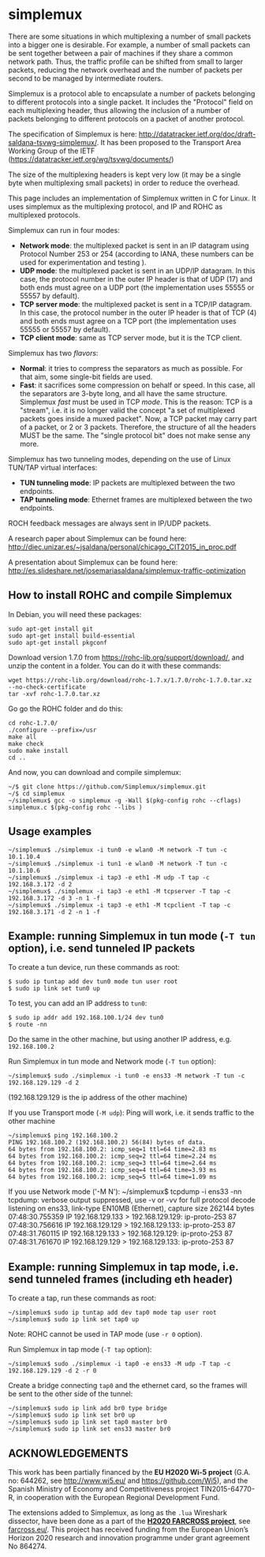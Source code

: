 # simplemux

There are some situations in which multiplexing a number of small packets into a bigger one is desirable. For example, a number of small packets can be sent together between a pair of machines if they share a common network path. Thus, the traffic profile can be shifted from small to larger packets, reducing the network overhead and the number of packets per second to be managed by intermediate routers.

Simplemux is a protocol able to encapsulate a number of packets belonging to different protocols into a single packet. It includes the "Protocol" field on each multiplexing header, thus allowing the inclusion of a number of packets belonging to different protocols on a packet of another protocol.

The specification of Simplemux is here: http://datatracker.ietf.org/doc/draft-saldana-tsvwg-simplemux/. It has been proposed to the Transport Area Working Group of the IETF (https://datatracker.ietf.org/wg/tsvwg/documents/)

The size of the multiplexing headers is kept very low (it may be a single byte when multiplexing small packets) in order to reduce the overhead.

This page includes an implementation of Simplemux written in C for Linux. It uses simplemux as the multiplexing protocol, and IP and ROHC as multiplexed protocols.

Simplemux can run in four modes:
- **Network mode**: the multiplexed packet is sent in an IP datagram using Protocol Number 253 or 254 (according to IANA, these numbers can be used for experimentation and testing ).
- **UDP mode**: the multiplexed packet is sent in an UDP/IP datagram. In this case, the protocol number in the outer IP header is that of UDP (17) and both ends must agree on a UDP port (the implementation uses 55555 or 55557 by default).
- **TCP server mode**: the multiplexed packet is sent in a TCP/IP datagram. In this case, the protocol number in the outer IP header is that of TCP (4) and both ends must agree on a TCP port (the implementation uses 55555 or 55557 by default).
- **TCP client mode**: same as TCP server mode, but it is the TCP client.


Simplemux has two *flavors*:

- **Normal**: it tries to compress the separators as much as possible. For that aim, some single-bit fields are used.
- **Fast**: it sacrifices some compression on behalf or speed. In this case, all the separators are 3-byte long, and all have the same structure.
Simplemux *fast* must be used in TCP *mode*. This is the reason: TCP is a "stream", i.e. it is no longer valid the concept "a set of multiplexed packets goes inside a muxed packet". Now, a TCP packet may carry part of a packet, or 2 or 3 packets. Therefore, the structure of all the headers MUST be the same. The "single protocol bit" does not make sense any more.

Simplemux has two tunneling modes, depending on the use of Linux TUN/TAP virtual interfaces:
- **TUN tunneling mode**: IP packets are multiplexed between the two endpoints.
- **TAP tunneling mode**: Ethernet frames are multiplexed between the two endpoints.

ROCH feedback messages are always sent in IP/UDP packets.

A research paper about Simplemux can be found here: http://diec.unizar.es/~jsaldana/personal/chicago_CIT2015_in_proc.pdf

A presentation about Simplemux can be found here: http://es.slideshare.net/josemariasaldana/simplemux-traffic-optimization


## How to install ROHC and compile Simplemux

In Debian, you will need these packages:
```
sudo apt-get install git
sudo apt-get install build-essential
sudo apt-get install pkgconf
```

Download version 1.7.0 from https://rohc-lib.org/support/download/, and unzip the content in a folder. You can do it with these commands:
```
wget https://rohc-lib.org/download/rohc-1.7.x/1.7.0/rohc-1.7.0.tar.xz --no-check-certificate
tar -xvf rohc-1.7.0.tar.xz
```

Go go the ROHC folder and do this:
```
cd rohc-1.7.0/
./configure --prefix=/usr
make all
make check
sudo make install
cd ..
```

And now, you can download and compile simplemux:
```
~/$ git clone https://github.com/Simplemux/simplemux.git
~/$ cd simplemux
~/simplemux$ gcc -o simplemux -g -Wall $(pkg-config rohc --cflags) simplemux.c $(pkg-config rohc --libs )
```

## Usage examples
```
~/simplemux$ ./simplemux -i tun0 -e wlan0 -M network -T tun -c 10.1.10.4
~/simplemux$ ./simplemux -i tun1 -e wlan0 -M network -T tun -c 10.1.10.6
~/simplemux$ ./simplemux -i tap3 -e eth1 -M udp -T tap -c 192.168.3.172 -d 2
~/simplemux$ ./simplemux -i tap3 -e eth1 -M tcpserver -T tap -c 192.168.3.172 -d 3 -n 1 -f
~/simplemux$ ./simplemux -i tap3 -e eth1 -M tcpclient -T tap -c 192.168.3.171 -d 2 -n 1 -f
```

## Example: running Simplemux in tun mode (`-T tun` option), i.e. send tunneled IP packets

To create a tun device, run these commands as root:
```
$ sudo ip tuntap add dev tun0 mode tun user root
$ sudo ip link set tun0 up
```

To test, you can add an IP address to `tun0`:
```
$ sudo ip addr add 192.168.100.1/24 dev tun0
$ route -nn
```

Do the same in the other machine, but using another IP address, e.g. `192.168.100.2`

Run Simplemux in tun mode and Network mode (`-T tun` option):
```
~/simplemux$ sudo ./simplemux -i tun0 -e ens33 -M network -T tun -c 192.168.129.129 -d 2
```
(192.168.129.129 is the ip address of the other machine)

If you use Transport mode (`-M udp`):
Ping will work, i.e. it sends traffic to the other machine

```
~/simplemux$ ping 192.168.100.2
PING 192.168.100.2 (192.168.100.2) 56(84) bytes of data.
64 bytes from 192.168.100.2: icmp_seq=1 ttl=64 time=2.83 ms
64 bytes from 192.168.100.2: icmp_seq=2 ttl=64 time=2.24 ms
64 bytes from 192.168.100.2: icmp_seq=3 ttl=64 time=2.64 ms
64 bytes from 192.168.100.2: icmp_seq=4 ttl=64 time=3.93 ms
64 bytes from 192.168.100.2: icmp_seq=5 ttl=64 time=1.09 ms
```

If you use Network mode ('-M N'):
~/simplemux$ tcpdump -i ens33 -nn
tcpdump: verbose output suppressed, use -v or -vv for full protocol decode
listening on ens33, link-type EN10MB (Ethernet), capture size 262144 bytes
07:48:30.755359 IP 192.168.129.133 > 192.168.129.129:  ip-proto-253 87
07:48:30.756616 IP 192.168.129.129 > 192.168.129.133:  ip-proto-253 87
07:48:31.760115 IP 192.168.129.133 > 192.168.129.129:  ip-proto-253 87
07:48:31.761670 IP 192.168.129.129 > 192.168.129.133:  ip-proto-253 87


## Example: running Simplemux in tap mode, i.e. send tunneled frames (including eth header)

To create a tap, run these commands as root:
```
~/simplemux$ sudo ip tuntap add dev tap0 mode tap user root
~/simplemux$ sudo ip link set tap0 up
```

Note: ROHC cannot be used in TAP mode (use `-r 0` option).

Run Simplemux in tap mode (`-T tap` option):
```
~/simplemux$ sudo ./simplemux -i tap0 -e ens33 -M udp -T tap -c 192.168.129.129 -d 2 -r 0
```

Create a bridge connecting `tap0` and the ethernet card, so the frames will be sent to the other side of the tunnel:
```
~/simplemux$ sudo ip link add br0 type bridge
~/simplemux$ sudo ip link set br0 up
~/simplemux$ sudo ip link set tap0 master br0
~/simplemux$ sudo ip link set ens33 master br0
```

ACKNOWLEDGEMENTS
----------------
This work has been partially financed by the **EU H2020 Wi-5 project** (G.A. no: 644262, see http://www.wi5.eu/ and https://github.com/Wi5), and the Spanish Ministry of Economy and Competitiveness project TIN2015-64770-R, in cooperation with the European Regional Development Fund.

The extensions added to Simplemux, as long as the `.lua` Wireshark dissector, have been done as a part of the **[H2020 FARCROSS project](https://cordis.europa.eu/project/id/864274)**, see [farcross.eu/](https://farcross.eu/). This project has received funding from the European Union’s Horizon 2020 research and innovation programme under grant agreement No 864274.
